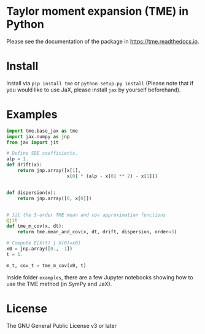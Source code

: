 # Taylor moment expansion (TME) in Python

Please see the documentation of the package in https://tme.readthedocs.io.

# Install

Install via `pip install tme` or `python setup.py install` (Please note that if you would like to use JaX, please 
install `jax` by yourself beforehand).

# Examples

```python
import tme.base_jax as tme
import jax.numpy as jnp
from jax import jit

# Define SDE coefficients.
alp = 1.
def drift(x):
    return jnp.array([x[1],
                      x[0] * (alp - x[0] ** 2) - x[1]])


def dispersion(x):
    return jnp.array([0, x[0]])


# Jit the 3-order TME mean and cov approximation functions
@jit
def tme_m_cov(x, dt):
    return tme.mean_and_cov(x, dt, drift, dispersion, order=3)

# Compute E[X(t) | X(0)=x0]
x0 = jnp.array([0., -1])
t = 1.

m_t, cov_t = tme_m_cov(x0, t)
```

Inside folder `examples`, there are a few Jupyter notebooks showing how to use the TME method (in SymPy and JaX).

# License

The GNU General Public License v3 or later

